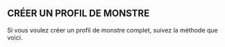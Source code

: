 ## CRÉER UN PROFIL DE MONSTRE


Si vous voulez créer un profil de monstre complet, suivez la
méthode que voici.
